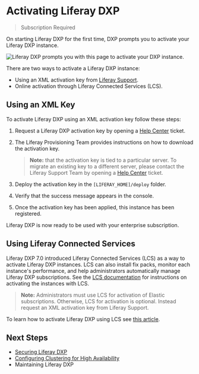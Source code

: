 # Activating Liferay DXP

> Subscription Required

On starting Liferay DXP for the first time, DXP prompts you to activate your Liferay DXP instance.

![Liferay DXP prompts you with this page to activate your DXP instance.](./activating-liferay-dxp/images/01.png)

There are two ways to activate a Liferay DXP instance:

* Using an XML activation key from [Liferay Support](https://help.liferay.com/hc/en-us).
* Online activation through Liferay Connected Services (LCS).

## Using an XML Key

To activate Liferay DXP using an XML activation key follow these steps:

1. Request a Liferay DXP activation key by opening a [Help Center](https://liferay-support.zendesk.com/agent/) ticket.

1. The Liferay Provisioning Team provides instructions on how to download the activation key.

    > **Note:** that the activation key is tied to a particular server. To migrate an existing key to a different server, please contact the Liferay Support Team by opening a [Help Center](https://liferay-support.zendesk.com/agent/) ticket.

1. Deploy the activation key in the `[LIFERAY_HOME]/deploy` folder.

1. Verify that the success message appears in the console.

    <!-- ```
    success message example
    ``` -->

1. Once the activation key has been applied, this instance has been registered.

Liferay DXP is now ready to be used with your enterprise subscription.

## Using Liferay Connected Services

Liferay DXP 7.0 introduced Liferay Connected Services (LCS) as a way to activate Liferay DXP instances. LCS can also install fix packs, monitor each instance's performance, and help administrators automatically manage Liferay DXP subscriptions. See the [LCS documentation](https://help.liferay.com/hc/articles/360029032071-Introduction-to-Managing-Liferay-DXP-with-Liferay-Connected-Services) for instructions on activating the instances with LCS.

> **Note:** Administrators must use LCS for activation of Elastic subscriptions. Otherwise, LCS for activation is optional. Instead request an XML activation key from Liferay Support.

To learn how to activate Liferay DXP using LCS see [this article](https://help.liferay.com/hc/articles/360029032071-Introduction-to-Managing-Liferay-DXP-with-Liferay-Connected-Services).

## Next Steps 

* [Securing Liferay DXP](../05-securing-liferay/01-securing-liferay.md)
* [Configuring Clustering for High Availability](../02-setting-up-liferay-dxp/01-performance-and-scalability/01-configuring-clustering/01-introduction-to-clustering-liferay-dxp.md)
* Maintaining Liferay DXP
